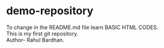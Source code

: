 # demo-repository
To change in the README.md file learn BASIC HTML CODES.
<br>
This is my first git repository.
<br>
Author- Rahul Bardhan.

